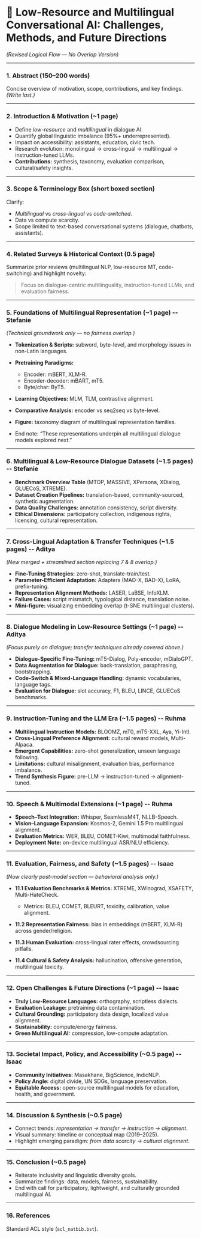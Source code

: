 # 🧠 **Low-Resource and Multilingual Conversational AI: Challenges, Methods, and Future Directions**

*(Revised Logical Flow — No Overlap Version)*

---

### **1. Abstract (150–200 words)**

Concise overview of motivation, scope, contributions, and key findings.
*(Write last.)*

---

### **2. Introduction & Motivation (~1 page)**

* Define *low-resource* and *multilingual* in dialogue AI.
* Quantify global linguistic imbalance (95%+ underrepresented).
* Impact on accessibility: assistants, education, civic tech.
* Research evolution: monolingual → cross-lingual → multilingual → instruction-tuned LLMs.
* **Contributions:** synthesis, taxonomy, evaluation comparison, cultural/safety insights.

---

### **3. Scope & Terminology Box (short boxed section)**

Clarify:

* *Multilingual* vs *cross-lingual* vs *code-switched*.
* Data vs compute scarcity.
* Scope limited to text-based conversational systems (dialogue, chatbots, assistants).

---

### **4. Related Surveys & Historical Context (0.5 page)**

Summarize prior reviews (multilingual NLP, low-resource MT, code-switching) and highlight novelty:

> Focus on dialogue-centric multilinguality, instruction-tuned LLMs, and evaluation fairness.

---

### **5. Foundations of Multilingual Representation (~1 page)** -- Stefanie

*(Technical groundwork only — no fairness overlap.)*

* **Tokenization & Scripts:** subword, byte-level, and morphology issues in non-Latin languages.
* **Pretraining Paradigms:**

  * Encoder: mBERT, XLM-R.
  * Encoder-decoder: mBART, mT5.
  * Byte/char: ByT5.
* **Learning Objectives:** MLM, TLM, contrastive alignment.
* **Comparative Analysis:** encoder vs seq2seq vs byte-level.
* **Figure:** taxonomy diagram of multilingual representation families.
* End note: “These representations underpin all multilingual dialogue models explored next.”

---

### **6. Multilingual & Low-Resource Dialogue Datasets (~1.5 pages)** -- Stefanie

* **Benchmark Overview Table** (MTOP, MASSIVE, XPersona, XDialog, GLUECoS, XTREME).
* **Dataset Creation Pipelines:** translation-based, community-sourced, synthetic augmentation.
* **Data Quality Challenges:** annotation consistency, script diversity.
* **Ethical Dimensions:** participatory collection, indigenous rights, licensing, cultural representation.

---

### **7. Cross-Lingual Adaptation & Transfer Techniques (~1.5 pages)** -- Aditya

*(New merged + streamlined section replacing 7 & 8 overlap.)*

* **Fine-Tuning Strategies:** zero-shot, translate-train/test.
* **Parameter-Efficient Adaptation:** Adapters (MAD-X, BAD-X), LoRA, prefix-tuning.
* **Representation Alignment Methods:** LASER, LaBSE, InfoXLM.
* **Failure Cases:** script mismatch, typological distance, translation noise.
* **Mini-figure:** visualizing embedding overlap (t-SNE multilingual clusters).

---

### **8. Dialogue Modeling in Low-Resource Settings (~1 page)** -- Aditya

*(Focus purely on dialogue; transfer techniques already covered above.)*

* **Dialogue-Specific Fine-Tuning:** mT5-Dialog, Poly-encoder, mDialoGPT.
* **Data Augmentation for Dialogue:** back-translation, paraphrasing, bootstrapping.
* **Code-Switch & Mixed-Language Handling:** dynamic vocabularies, language tags.
* **Evaluation for Dialogue:** slot accuracy, F1, BLEU, LINCE, GLUECoS benchmarks.

---

### **9. Instruction-Tuning and the LLM Era (~1.5 pages)** -- Ruhma

* **Multilingual Instruction Models:** BLOOMZ, mT0, mT5-XXL, Aya, Yi-Intl.
* **Cross-Lingual Preference Alignment:** cultural reward models, Multi-Alpaca.
* **Emergent Capabilities:** zero-shot generalization, unseen language following.
* **Limitations:** cultural misalignment, evaluation bias, performance imbalance.
* **Trend Synthesis Figure:** pre-LLM → instruction-tuned → alignment-tuned.

---

### **10. Speech & Multimodal Extensions (~1 page)** -- Ruhma

* **Speech–Text Integration:** Whisper, SeamlessM4T, NLLB-Speech.
* **Vision–Language Expansion:** Kosmos-2, Gemini 1.5 Pro multilingual alignment.
* **Evaluation Metrics:** WER, BLEU, COMET-Kiwi, multimodal faithfulness.
* **Deployment Note:** on-device multilingual ASR/NLU efficiency.

---

### **11. Evaluation, Fairness, and Safety (~1.5 pages)** -- Isaac

*(Now clearly post-model section — behavioral analysis only.)*

* **11.1 Evaluation Benchmarks & Metrics:** XTREME, XWinograd, XSAFETY, Multi-HateCheck.

  * Metrics: BLEU, COMET, BLEURT, toxicity, calibration, value alignment.
* **11.2 Representation Fairness:** bias in embeddings (mBERT, XLM-R) across gender/religion.
* **11.3 Human Evaluation:** cross-lingual rater effects, crowdsourcing pitfalls.
* **11.4 Cultural & Safety Analysis:** hallucination, offensive generation, multilingual toxicity.

---

### **12. Open Challenges & Future Directions (~1 page)** -- Isaac

* **Truly Low-Resource Languages:** orthography, scriptless dialects.
* **Evaluation Leakage:** pretraining data contamination.
* **Cultural Grounding:** participatory data design, localized value alignment.
* **Sustainability:** compute/energy fairness.
* **Green Multilingual AI:** compression, low-compute adaptation.

---

### **13. Societal Impact, Policy, and Accessibility (~0.5 page)** -- Isaac

* **Community Initiatives:** Masakhane, BigScience, IndicNLP.
* **Policy Angle:** digital divide, UN SDGs, language preservation.
* **Equitable Access:** open-source multilingual models for education, health, and government.

---

### **14. Discussion & Synthesis (~0.5 page)**

* Connect trends: *representation → transfer → instruction → alignment*.
* Visual summary: timeline or conceptual map (2019–2025).
* Highlight emerging paradigm: *from data scarcity → cultural alignment.*

---

### **15. Conclusion (~0.5 page)**

* Reiterate inclusivity and linguistic diversity goals.
* Summarize findings: data, models, fairness, sustainability.
* End with call for participatory, lightweight, and culturally grounded multilingual AI.

---

### **16. References**

Standard ACL style (`acl_natbib.bst`).

